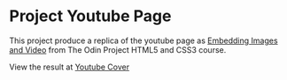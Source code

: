 # Project Youtube Page

This project produce a replica of the youtube page as [Embedding Images and Video](https://www.theodinproject.com/courses/html5-and-css3/lessons/embedding-images-and-video)
from The Odin Project HTML5 and CSS3 course.

View the result at [Youtube Cover]()

